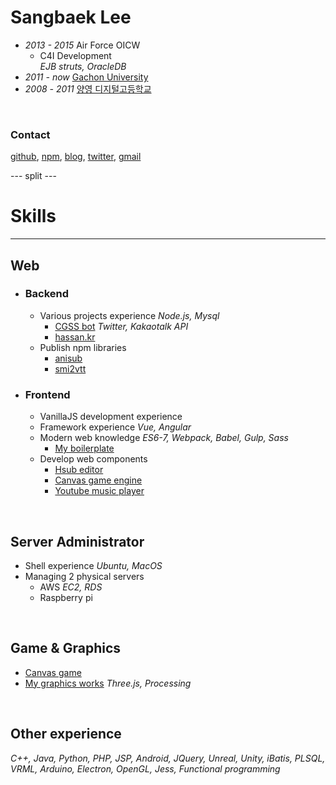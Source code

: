 
# Sangbaek Lee
- *2013 - 2015* Air Force OICW
  - C4I Development  
  *EJB struts, OracleDB*
- *2011 - now* [Gachon University](http://www.gachon.ac.kr/english/)
- *2008 - 2011* [양영 디지털고등학교](http://www.y-y.hs.kr/)

<br>

### Contact
[github](https://github.com/nupamore),
[npm](https://www.npmjs.com/~nupamore),
[blog](http://blog.naver.com/lsb522),
[twitter](https://twitter.com/nupamoreP),
[gmail](mailto:nupamore@gmail.com)


--- split ---



# Skills
---
## Web
- ### Backend
  - Various projects experience *Node.js, Mysql*
    - [CGSS bot](https://github.com/nupamore/cgss-yellowid) *Twitter, Kakaotalk API*
    - [hassan.kr](http://hassan.kr/)
  - Publish npm libraries
    - [anisub](https://www.npmjs.com/package/anisub)
    - [smi2vtt](https://www.npmjs.com/package/smi2vtt)

- ### Frontend
  - VanillaJS development experience
  - Framework experience *Vue, Angular*
  - Modern web knowledge *ES6-7, Webpack, Babel, Gulp, Sass*
    - [My boilerplate](https://github.com/nupamore/my-style/tree/master/javascript/boilerplate)
  - Develop web components
    - [Hsub editor](https://github.com/nupamore/Hsub-Editor)
    - [Canvas game engine](https://github.com/MCStudy/MCS-Engine)
    - [Youtube music player](https://github.com/nupamore/youtube-music-player)

<br>

## Server Administrator
- Shell experience *Ubuntu, MacOS*
- Managing 2 physical servers
  - AWS *EC2, RDS*
  - Raspberry pi

<br>

## Game & Graphics
- [Canvas game](https://github.com/MCStudy/findTheSun)
- [My graphics works](https://github.com/nupamore/graphics) *Three.js, Processing*

<br>

## Other experience
*C++, Java, Python, PHP, JSP, Android, JQuery, Unreal, Unity, iBatis, PLSQL, VRML, Arduino, Electron, OpenGL, Jess, Functional programming*
